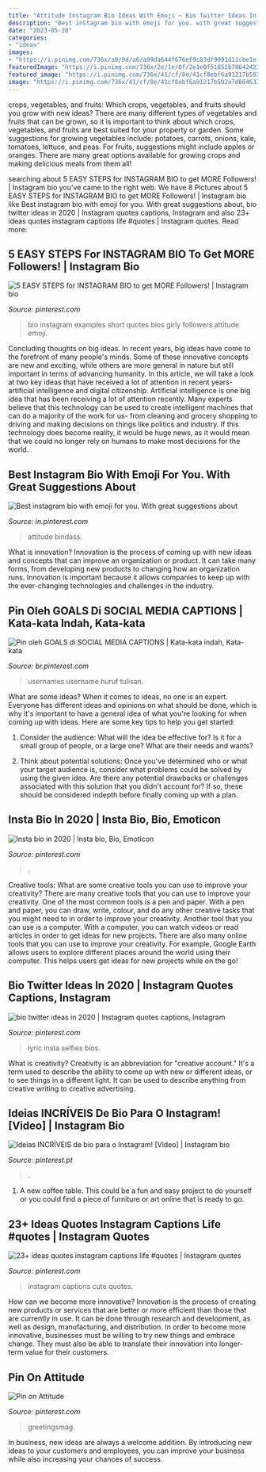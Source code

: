 ```yaml
---
title: "Attitude Instagram Bio Ideas With Emoji ~ Bio Twitter Ideas In 2020"
description: "Best instagram bio with emoji for you. with great suggestions about"
date: "2023-05-20"
categories:
- "ideas"
images:
- "https://i.pinimg.com/736x/a9/9d/a6/a99da644f676ef9c83df9991d11cbe1e.jpg"
featuredImage: "https://i.pinimg.com/736x/2e/1e/0f/2e1e0f51852b786424237a734d0cf404.jpg"
featured_image: "https://i.pinimg.com/736x/41/cf/8e/41cf8ebf6a91217b592a7d8646336a01.jpg"
image: "https://i.pinimg.com/736x/41/cf/8e/41cf8ebf6a91217b592a7d8646336a01.jpg"
---
```



crops, vegetables, and fruits: Which crops, vegetables, and fruits should you grow with new ideas?
There are many different types of vegetables and fruits that can be grown, so it is important to think about which crops, vegetables, and fruits are best suited for your property or garden. Some suggestions for growing vegetables include: potatoes, carrots, onions, kale, tomatoes, lettuce, and peas. For fruits, suggestions might include apples or oranges. There are many great options available for growing crops and making delicious meals from them all!

	

		
searching about 5 EASY STEPS for INSTAGRAM BIO to get MORE Followers! | Instagram bio you've came to the right web. We have 8 Pictures about 5 EASY STEPS for INSTAGRAM BIO to get MORE Followers! | Instagram bio like Best instagram bio with emoji for you. With great suggestions about, bio twitter ideas in 2020 | Instagram quotes captions, Instagram and also 23+ ideas quotes instagram captions life #quotes | Instagram quotes. Read more:
		
    
## 5 EASY STEPS For INSTAGRAM BIO To Get MORE Followers! | Instagram Bio

<img loading=lazy src="https://i.pinimg.com/736x/88/a1/76/88a176b65131c69bfef5b98b3cc2b382.jpg" onerror="this.onerror=null;this.src='https://tse4.mm.bing.net/th?id=OIP.VM6Uq0bt6irUYs5QxMCu8wHaKA&amp;pid=15.1';" alt="5 EASY STEPS for INSTAGRAM BIO to get MORE Followers! | Instagram bio">

_Source: pinterest.com_

>bio instagram examples short quotes bios girly followers attitude emoji. 

	

Concluding thoughts on big ideas.
In recent years, big ideas have come to the forefront of many people's minds. Some of these innovative concepts are new and exciting, while others are more general in nature but still important in terms of advancing humanity. In this article, we will take a look at two key ideas that have received a lot of attention in recent years- artificial intelligence and digital citizenship. 
Artificial intelligence is one big idea that has been receiving a lot of attention recently. Many experts believe that this technology can be used to create intelligent machines that can do a majority of the work for us- from cleaning and grocery shopping to driving and making decisions on things like politics and industry. If this technology does become reality, it would be huge news, as it would mean that we could no longer rely on humans to make most decisions for the world.

    
## Best Instagram Bio With Emoji For You. With Great Suggestions About

<img loading=lazy src="https://i.pinimg.com/736x/74/30/4a/74304a80e77babac6f392d11bb7f7b79.jpg" onerror="this.onerror=null;this.src='https://tse4.mm.bing.net/th?id=OIP.aKYsuuPbWhc1vjjfm5NtSwHaE2&amp;pid=15.1';" alt="Best instagram bio with emoji for you. With great suggestions about">

_Source: in.pinterest.com_

>attitude bindass. 

	

What is innovation?
Innovation is the process of coming up with new ideas and concepts that can improve an organization or product. It can take many forms, from developing new products to changing how an organization runs. Innovation is important because it allows companies to keep up with the ever-changing technologies and challenges in the industry.

    
## Pin Oleh GOALS Di SOCIAL MEDIA CAPTIONS | Kata-kata Indah, Kata-kata

<img loading=lazy src="https://i.pinimg.com/736x/63/80/7b/63807b56ca1bed95edd9c065d1ef2346.jpg" onerror="this.onerror=null;this.src='https://tse3.mm.bing.net/th?id=OIP.IR_w7lmVsq8ROAruR57bJgHaNL&amp;pid=15.1';" alt="Pin oleh GOALS di SOCIAL MEDIA CAPTIONS | Kata-kata indah, Kata-kata">

_Source: br.pinterest.com_

>usernames username huruf tulisan. 

	

What are some ideas?
When it comes to ideas, no one is an expert. Everyone has different ideas and opinions on what should be done, which is why it's important to have a general idea of what you're looking for when coming up with ideas. Here are some key tips to help you get started:
1. Consider the audience: What will the idea be effective for? Is it for a small group of people, or a large one? What are their needs and wants?

2. Think about potential solutions: Once you've determined who or what your target audience is, consider what problems could be solved by using the given idea. Are there any potential drawbacks or challenges associated with this solution that you didn't account for? If so, these should be considered indepth before finally coming up with a plan.


    
## Insta Bio In 2020 | Insta Bio, Bio, Emoticon

<img loading=lazy src="https://i.pinimg.com/736x/a9/9d/a6/a99da644f676ef9c83df9991d11cbe1e.jpg" onerror="this.onerror=null;this.src='https://tse1.mm.bing.net/th?id=OIP.418kcV2AtMvLR4VaFh40jwHaIp&amp;pid=15.1';" alt="Insta bio in 2020 | Insta bio, Bio, Emoticon">

_Source: pinterest.com_

>. 

	

Creative tools: What are some creative tools you can use to improve your creativity?
There are many creative tools that you can use to improve your creativity. One of the most common tools is a pen and paper. With a pen and paper, you can draw, write, colour, and do any other creative tasks that you might need to in order to improve your creativity. Another tool that you can use is a computer. With a computer, you can watch videos or read articles in order to get ideas for new projects. There are also many online tools that you can use to improve your creativity. For example, Google Earth allows users to explore different places around the world using their computer. This helps users get ideas for new projects while on the go!

    
## Bio Twitter Ideas In 2020 | Instagram Quotes Captions, Instagram

<img loading=lazy src="https://i.pinimg.com/736x/22/63/a8/2263a8bbeff07741d4917104f0874f57.jpg" onerror="this.onerror=null;this.src='https://tse2.mm.bing.net/th?id=OIP.GYrlt4nEal55yDxgHtPRnQHaNL&amp;pid=15.1';" alt="bio twitter ideas in 2020 | Instagram quotes captions, Instagram">

_Source: pinterest.com_

>lyric insta selfies bios. 

	

What is creativity?
Creativity is an abbreviation for "creative account." It's a term used to describe the ability to come up with new or different ideas, or to see things in a different light. It can be used to describe anything from creative writing to creative advertising.

    
## Ideias INCRÍVEIS De Bio Para O Instagram! [Video] | Instagram Bio

<img loading=lazy src="https://i.pinimg.com/736x/62/a2/10/62a21041b403f2998b74a515e49c46a7.jpg" onerror="this.onerror=null;this.src='https://tse1.mm.bing.net/th?id=OIP.40x2SLmOYsB8kvEo1vYfXQHaLG&amp;pid=15.1';" alt="Ideias INCRÍVEIS de bio para o Instagram! [Video] | Instagram bio">

_Source: pinterest.pt_

>. 

	

1. A new coffee table. This could be a fun and easy project to do yourself or you could find a piece of furniture or art online that is ready to go.

    
## 23+ Ideas Quotes Instagram Captions Life #quotes | Instagram Quotes

<img loading=lazy src="https://i.pinimg.com/736x/2e/1e/0f/2e1e0f51852b786424237a734d0cf404.jpg" onerror="this.onerror=null;this.src='https://tse4.mm.bing.net/th?id=OIP.c2o9WIA_JkL1keP8Ajgo5AAAAA&amp;pid=15.1';" alt="23+ ideas quotes instagram captions life #quotes | Instagram quotes">

_Source: pinterest.com_

>instagram captions cute quotes. 

	

How can we become more innovative?
Innovation is the process of creating new products or services that are better or more efficient than those that are currently in use. It can be done through research and development, as well as design, manufacturing, and distribution. In order to become more innovative, businesses must be willing to try new things and embrace change. They must also be able to translate their innovation into longer-term value for their customers.

    
## Pin On Attitude

<img loading=lazy src="https://i.pinimg.com/736x/41/cf/8e/41cf8ebf6a91217b592a7d8646336a01.jpg" onerror="this.onerror=null;this.src='https://tse4.mm.bing.net/th?id=OIP.PXRGBmU1vKyd78hXa_klYwHaEw&amp;pid=15.1';" alt="Pin on Attitude">

_Source: pinterest.com_

>greetingsmag. 

	

In business, new ideas are always a welcome addition. By introducing new ideas to your customers and employees, you can improve your business while also increasing your chances of success.

